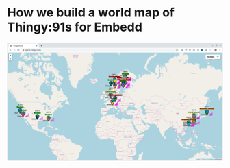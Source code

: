 # How we build a world map of Thingy:91s for Embedd

![Screenshot of world.thingy.rocks](https://raw.githubusercontent.com/coderbyheart/nrfcloud-udp-proxy/blogpost/map.png)


<!--stackedit_data:
eyJoaXN0b3J5IjpbLTY5ODIyNjQyNywtMTAzNzQwNTE3NSwyMT
A0NTI4OTk3LDE3NzE5NTQzNywtMTA2Nzk5NjQzN119
-->